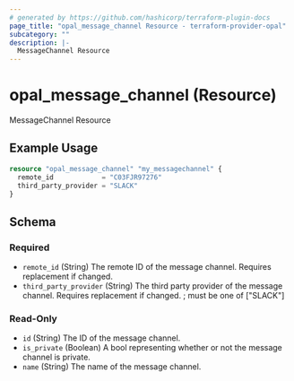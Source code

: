 ```yaml
---
# generated by https://github.com/hashicorp/terraform-plugin-docs
page_title: "opal_message_channel Resource - terraform-provider-opal"
subcategory: ""
description: |-
  MessageChannel Resource
---
```


# opal_message_channel (Resource)

MessageChannel Resource

## Example Usage

```terraform
resource "opal_message_channel" "my_messagechannel" {
  remote_id            = "C03FJR97276"
  third_party_provider = "SLACK"
}
```

<!-- schema generated by tfplugindocs -->
## Schema

### Required

- `remote_id` (String) The remote ID of the message channel. Requires replacement if changed.
- `third_party_provider` (String) The third party provider of the message channel. Requires replacement if changed. ; must be one of ["SLACK"]

### Read-Only

- `id` (String) The ID of the message channel.
- `is_private` (Boolean) A bool representing whether or not the message channel is private.
- `name` (String) The name of the message channel.


